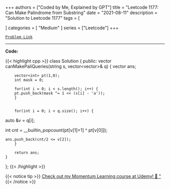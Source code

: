 
+++
authors = ["Coded by Me, Explained by GPT"]
title = "Leetcode 1177: Can Make Palindrome from Substring"
date = "2021-08-11"
description = "Solution to Leetcode 1177"
tags = [
    
]
categories = [
    "Medium"
]
series = ["Leetcode"]
+++



[`Problem Link`](https://leetcode.com/problems/can-make-palindrome-from-substring/description/)

---

**Code:**

{{< highlight cpp >}}
class Solution {
public:
    vector<bool> canMakePaliQueries(string s, vector<vector<int>>& q) {
        vector<bool> ans;
        
        vector<int> pt(1,0);
        int mask = 0;
        
        for(int i = 0; i < s.length(); i++) {
        pt.push_back(mask ^= 1 << (s[i] - 'a'));
        }
        
        
        for(int i = 0; i < q.size(); i++) {
        
auto &v = q[i];

  
int cnt = __builtin_popcount(pt[v[1]+1] ^ pt[v[0]]);

    ans.push_back(cnt/2 <= v[2]);
        }
        
        return ans;
    }
};
{{< /highlight >}}



{{< notice tip >}}
[Check out my Momentum Learning course at Udemy! 🚀 "](https://www.udemy.com/course/blind-75-the-data-structures-and-algorithms-essentials/)
{{< /notice >}}

